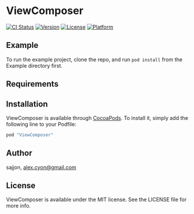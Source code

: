 # ViewComposer

[![CI Status](http://img.shields.io/travis/sajjon/ViewComposer.svg?style=flat)](https://travis-ci.org/sajjon/ViewComposer)
[![Version](https://img.shields.io/cocoapods/v/ViewComposer.svg?style=flat)](http://cocoapods.org/pods/ViewComposer)
[![License](https://img.shields.io/cocoapods/l/ViewComposer.svg?style=flat)](http://cocoapods.org/pods/ViewComposer)
[![Platform](https://img.shields.io/cocoapods/p/ViewComposer.svg?style=flat)](http://cocoapods.org/pods/ViewComposer)

## Example

To run the example project, clone the repo, and run `pod install` from the Example directory first.

## Requirements

## Installation

ViewComposer is available through [CocoaPods](http://cocoapods.org). To install
it, simply add the following line to your Podfile:

```ruby
pod "ViewComposer"
```

## Author

sajjon, alex.cyon@gmail.com

## License

ViewComposer is available under the MIT license. See the LICENSE file for more info.

